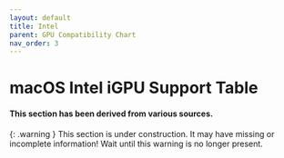 ```yaml
---
layout: default
title: Intel
parent: GPU Compatibility Chart
nav_order: 3
---
```


# macOS Intel iGPU Support Table
#### This section has been derived from various sources.

{: .warning }
This section is under construction. It may have missing or incomplete information! Wait until this warning is no longer present.